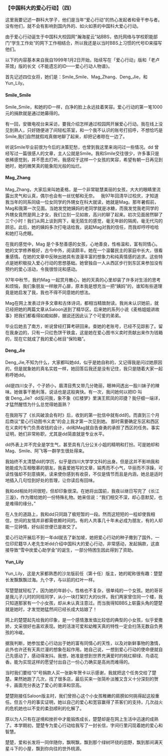 ### 【中国科大的爱心行动】（四）

这里我要记述一群科大学子，他们是当年“爱心行动”的热心发起者和骨干参与者。没有他们，就不会有影响到国内外的、如火如荼的中国科大爱心行动。

由于爱心行动诞生于中国科大校园网“瀚海星云”站BBS，依托网络与学校职能部门“学生工作处”的网下工作相结合，所以我还是以当时BBS上习惯的代号ID来描写他们。

以下的内容基本来自我自1999年1月2日开始，陆续写在「爱心行动」版和「老卢茶馆」版的长文《不能遗忘的ID——爱心行动人物谱》。

首先记述四位女将，她们是：Smile_Smile、Mag_Zhang、Deng_Jie，和Yun_Lily。

#### Smile_Smile

Smile_Smile，和她的ID一样，白净的脸上永远挂着笑容。爱心行动的第一笔1000元的捐款就是通过她募得的。

有一回，安徽电视台来采访，要我介绍怎样通过校园网开展爱心行动。我在线上没见到熟人，只好随便进了间轻松茶室，和一个我不认识的账号打招呼，不想恰巧是Smile,我们自然就假戏真做地聊了起来，却把记者晾在一边了。


听说Smile毕业前很为今后的决策犯愁，也曾到我这里来询问过一些情况。dd 曾经写过一篇很感人的文章，主人公就是Smile。我和Smile交往很少，许多事只是依稀感觉到，并不愿去打听。我感叹于这样一个女孩的笑容，希望有朝一日再见到她时，她的微笑真的能象阳光般的灿烂。
 
#### Mag_Zhang

Mag_Zhang，大家后来叫她麦格，是一个非常聪慧美丽的女孩，大大的眼睛里流露出灵气和认真，偶尔也会有一丝忧郁和无奈。
 
我97年回清华过校庆，才知道我当年的同系同级一位女同学的外甥女在科大就读，她就是Mag。那年暑假前，Mag和我第一次见面。当她发觉她姨妈的老同学就是冰糖，而我发觉我老同学的外甥女竟然是网上才女，我们立刻一见如故，高兴的聊了起来。初次见面居然聊了三个小时！我们从网上谈到网下，毫无陌生的感觉，毫无年龄的隔阂，毫无代沟的顾忌。此后，她的姨妈多次打电话给我，说起Mag对我的信任，而我却哼哼哈哈和她打马虎眼。

在我的感觉中，Mag 是个多愁善感的女孩，心地善良，性格温和，富有同情心。她的文学修养极好，古今中外，阅读颇丰。她在一个温馨民主的家庭中长大，很看重感情。在她的文章中反映出她具有浪漫丰富的想象力和纯真情感的追求。这些特点是她积极投入爱心行动的思想基础。她曾独自一人从西区步行到东区来参加没有预约的爱心活动，令我很惊诧和感动。

97年中秋节，我约Mag 一起赏月散心，她的天真的心里却装了许多对生活的思考和烦恼，我们象朋友一样敞开心扉，原本我是想充当一把“姨妈”的，谁知有些道理竟是她启发了我，我也不得不同意她的想法。

Mag在网上发表过许多文章和古体诗词，都相当精致耐读。我尚未认识她前，就已经把她的两篇文章从Saloon送到了精华区。后来她的系列小说《麦格姐姐讲故事》把我们都看得如痴如醉，据说还因此认了个可爱的弟弟。

毕业后她去了南方，听说曾经打算考研回来。查她的老账号，已经不见踪影了。留在我身边的，只有一只红色饼干铁盒，这是她在爱心图书义卖时贡献出来作为钱箱的，现在它就成了我的爱心帐目“保险箱”。
 
#### Deng_Jie

Deng_Jie,不知为什么，大家都叫她dd，似乎是她自称的，又记得我是问过她原因的，但是就象她的真名实姓一样，她回答后我还是没有记住，我只是随着大家一起称呼她dd。

dd是四川女子，个子娇小，眉清目秀又带几分艳丽，眼神间透出一股川妹子的辣味。她做事干脆利落，说话也是这般爽快。有一次，我问她何以把ID 叫做 Deng_Jie?  dd反问我，象不象《红楼梦》里演王熙凤的邓捷？我仔细一端详，才猛然醒悟为什么总觉得她面熟？

在我刚写了《长风破浪会有时》后，收到的第一批信中就有dd的。而直到三个月后商议“爱心行动图书义卖”的会上我才第一次见到她。
那时需要确定东区和西区在义卖时专门负责收钱的会计，dd和Mag就自告奋勇的承担了西区的任务。事实证明，她们非常称职，尤其是dd简直就是专业水平。

dd外表上并不完全是学生气，甚至具有几分公关小姐的精明和打扮。可是她却和Mag、Smile、阿飞等一群学生很处得来。

我始终不太清楚dd的学历，似乎是四川大学学文科的出身。但是这并不影响我和她能成为互相敬慕的朋友。我喜爱她写的文章，娟秀而不小气，华丽而不浮躁，可读性强却不刻意搞笑。读来使你感到有收获，不仅是情节而且是内涵，她总是适时地插入几句恰到好处的哲理，让你读后有回味。

我和dd相处时间很短，但却印象很深。在她将出国前，我夜以继日写完了《长江三漩》，作为赠给她的一份特殊礼物。她来信说：“我们相交不深，却心意默契，也是难得的缘分。”

在人生的道路上，我和dd只同路了极短暂的一段。然而这短短的一程却使我相信，世间的友情并非都需依赖时间的。有的人共事几十年未必成为朋友，有的人却能一见钟情，好似前世便已是故交了。

爱心行动开展后不到一年dd就去了新加坡，她把爱心行动的种子撒到了国外，一位印尼籍华人老先生听dd介绍中国科大的爱心行动，非常感动，发起捐款，这直接导致“雪中炭爱心助学金”的诞生，一部分特困生因此得到了资助。

#### Yun_Lily

Yun_Lily，这是大家都熟悉的沙龙版前任（第十任）版主，她的昵称很有趣：楚楚长发飘飘飘过海。九个字，与以前的红叶一样。

写楚楚就轻松了，因为她的年龄小，性格也不复杂，很单纯的一个女孩。她的哥哥是我儿子儿时的同班同学，从小一块打架打大的伙伴。我们两家曾住同一个楼，我只知道那家有一个小女孩，却从未认真注意过。而当我得知BBS上崭露头角的楚楚就是她时，才发觉她猛然间已经长成大姑娘了！

网上的楚楚起先给我的印象，是一个感情激发值比较低的典型的小女孩，似乎爱撒娇，文采很好也喜欢表现。她的活泼可爱和幼稚天真的特性一定会扫荡无数自负男孩的冷峻。

据我判断，她参加爱心行动出于她的富有同情心的天性，以及对新鲜事物的激情，此外也许还有天真烂漫的想象在起作用。她自己说，一想到爱心行动的使命便就自己先感动了，感动得发抖。我想，她准是想到世界充满爱时的桃红柳绿、鸟语花香。能为实现这样的愿望付出自己一份心力确实是高尚而难得的。

当时我们要给“0”号捐款人买一张新年贺卡以示感谢，我就把这个任务交给了楚楚。果然她跑了几次，找了很多店，最后买来一张简朴淡雅又含义十分深刻的贺卡，画面充分表达了爱心的普泽和崇高。

楚楚刚接任Saloon版主时，我们曾担心这个小女孩稚嫩的肩膀如何挑得起这般重任。但五个月的事实证明，她以自己的爱心和宽容赢得了茶客们的支持，几次战火的危机她也以不变的柔劲顺利的化解了。

原以为人只有在逆境和挫折中才能锻炼成长，楚楚却是在网上生活中迅速的成熟了。本学期初，楚楚专为爱心行动给我写了一封长信，字间行里闪现着她的爱心和智慧。

楚楚，爱和长发将一同伴随你，飘啊飘，飘到那个绿树环绕的田野，飘到那间满天星斗下的小屋，飘到你向往的世外桃源。
